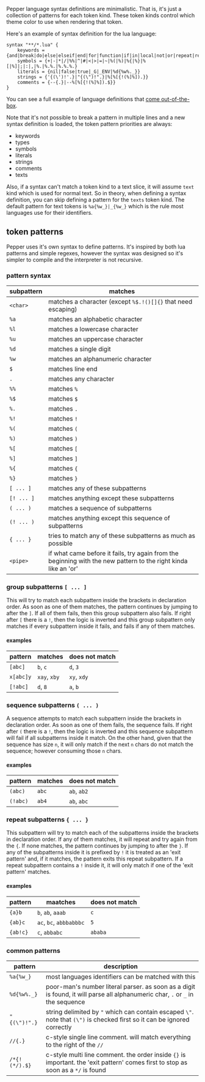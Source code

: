 <!-- {% raw %} -->

Pepper language syntax definitions are minimalistic.
That is, it's just a collection of patterns for each token kind.
These token kinds control which theme color to use when rendering that token.

Here's an example of syntax definition for the lua language:

```
syntax "**/*.lua" {
	keywords = {and|break|do|else|elseif|end|for|function|if|in|local|not|or|repeat|return|then|until|while}
	symbols = {+|-|*|/|%%|^|#|<|>|=|~|%(|%)|%{|%}|%[|%]|;|:|,|%.|%.%.|%.%.%.}
	literals = {nil|false|true|_G|_ENV|%d{%w%._}}
	strings = {'{(\')!'.}|"{(\")!".}|%[%[{!(%]%]).}}
	comments = {--{.}|--%[%[{!(%]%]).$}}
}
```

You can see a full example of language definitions that [come out-of-the-box](default_config.pp).

Note that it's not possible to break a pattern in multiple lines and a new syntax definition is loaded,
the token pattern priorities are always:
- keywords
- types
- symbols
- literals
- strings
- comments
- texts

Also, if a syntax can't match a token kind to a text slice, it will assume `text` kind which is used for normal text.
So in theory, when defining a syntax definition, you can skip defining a pattern for the `texts` token kind.
The default pattern for text tokens is `%a{%w_}|_{%w_}` which is the rule most languages use for their identifiers.

## token patterns
Pepper uses it's own syntax to define patterns. It's inspired by both lua patterns and simple regexes, however the
syntax was designed so it's simpler to compile and the interpreter is not recursive.

### pattern syntax

| subpattern | matches |
| --- | --- |
| `<char>` | matches a character (except `%$.!()[]{}` that need escaping) |
| `%a` | matches an alphabetic character |
| `%l` | matches a lowercase character |
| `%u` | matches an uppercase character |
| `%d` | matches a single digit |
| `%w` | matches an alphanumeric character |
| `$` | matches line end |
| `.` | matches any character |
| `%%` | matches `%` |
| `%$` | matches `$` |
| `%.` | matches `.` |
| `%!` | matches `!` |
| `%(` | matches `(` |
| `%)` | matches `)` |
| `%[` | matches `[` |
| `%]` | matches `]` |
| `%{` | matches `{` |
| `%}` | matches `}` |
| `[ ... ]` | matches any of these subpatterns |
| `[! ... ]` | matches anything except these subpatterns |
| `( ... )` | matches a sequence of subpatterns |
| `(! ... )` | matches anything except this sequence of subpatterns |
| `{ ... }` | tries to match any of these subpatterns as much as possible |
| `<pipe>` | if what came before it fails, try again from the beginning with the new pattern to the right kinda like an 'or' |

### group subpatterns `[ ... ]`
This will try to match each subpattern inside the brackets in declaration order.
As soon as one of them matches, the pattern continues by jumping to after the `]`. If all of them fails, then
this group subpattern also fails. If right after `[` there is a `!`, then the logic is inverted and this group
subpattern only matches if every subpattern inside it fails, and fails if any of them matches.

#### examples

| pattern | matches | does not match |
| --- | --- | --- |
| `[abc]` | `b`, `c` | `d`, `3` |
| `x[abc]y` | `xay`, `xby` | `xy`, `xdy` |
| `[!abc]` | `d`, `8` | `a`, `b` |

### sequence subpatterns `( ... )`
A sequence attempts to match each subpattern inside the brackets in declaration order.
As soon as one of them fails, the sequence fails. If right after `(` there is a `!`, then the logic
is inverted and this sequence subpattern will fail if all subpatterns inside it match. On the other hand,
given that the sequence has size `n`, it will only match if the next `n` chars do not match the sequence;
however consuming those `n` chars.

#### examples

| pattern | matches | does not match |
| --- | --- | --- |
| `(abc)` | `abc` | `ab`, `ab2` |
| `(!abc)` | `ab4` | `ab`, `abc` |

### repeat subpatterns `{ ... }`
This subpattern will try to match each of the subpatterns inside the brackets in declaration order. If any
of them matches, it will repeat and try again from the `{`. If none matches, the pattern continues by jumping
to after the `}`. If any of the subpatterns inside it is prefixed by `!` it is treated as an 'exit pattern'
and, if it matches, the pattern exits this repeat subpattern. If a repeat subpattern contains a `!` inside it,
it will only match if one of the 'exit pattern' matches.

#### examples

| pattern | maatches | does not match |
| --- | --- | --- |
| `{a}b` | `b`, `ab`, `aaab` | `c` |
| `{ab}c` | `ac`, `bc`, `abbbabbbc` | `5` |
| `{ab!c}` | `c`, `abbabc` | `ababa` |

### common patterns

| pattern | description |
| --- | --- |
| `%a{%w_}` | most languages identifiers can be matched with this |
| `%d{%w%._}` | poor-man's number literal parser. as soon as a digit is found, it will parse all alphanumeric char, `.` or `_` in the sequence |
| `"{(\")!".}` | string delimited by `"` which can contain escaped `\"`. note that `(\")` is checked first so it can be ignored correctly |
| `//{.}` | c-style single line comment. will match everything to the right of the `//` |
| `/*{!(*/).$}` | c-style multi line comment. the order inside `{}` is important. the 'exit pattern' comes first to stop as soon as a `*/` is found |

<!-- {% endraw %} -->
